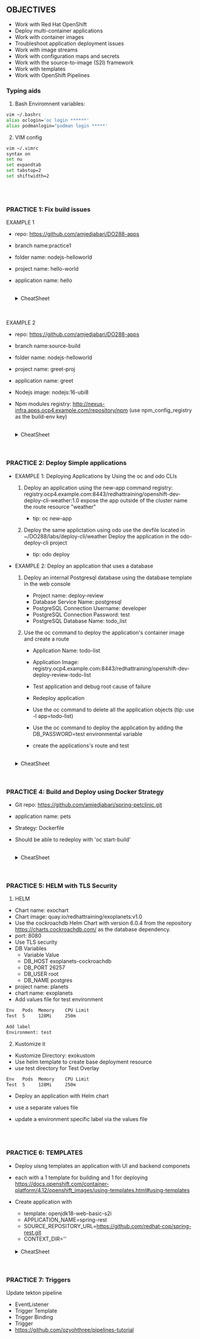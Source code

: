 ## OBJECTIVES

- Work with Red Hat OpenShift
- Deploy multi-container applications
- Work with container images
- Troubleshoot application deployment issues
- Work with image streams
- Work with configuration maps and secrets
- Work with the source-to-image (S2I) framework
- Work with templates
- Work with OpenShift Pipelines

### Typing aids
1. Bash Enviromnent variables:
```bash
vim ~/.bashrc
alias oclogin='oc login ******'
alias podmanlogin="podman login *****'
```
2. VIM config
```bash
vim ~/.vimrc 
syntax on
set nu
set expandtab
set tabstop=2
set shiftwidth=2
```
<br>
<br>

### PRACTICE 1: Fix build issues

EXAMPLE 1
  - repo: https://github.com/amjedjabari/DO288-apps 
  - branch name:practice1
  - folder name: nodejs-helloworld
  - project name: hello-world
  - application name: hello

    <br>
    <details>
    <summary>CheatSheet</summary>

    ```bash
    oc new-app --name=hello https://github.com/amjedjabari/DO288-apps#practice1 --context-dir=nodejs-helloworld

    # test 
    curl -s https://hello-hello-world*  
    ```

    </details>
    <br>
    <br>

EXAMPLE 2
  - repo: https://github.com/amjedjabari/DO288-apps 
  - branch name:source-build
  - folder name: nodejs-helloworld
  - project name: greet-proj
  - application name: greet
  - Nodejs image: nodejs:16-ubi8
  - Npm modules registry: http://nexus-infra.apps.ocp4.example.com/repository/npm (use npm_config_registry as the build-env key)

    <br>
    <details>
    <summary>CheatSheet</summary>

    ```bash
    oc new-app --name=hello nodejs:16-ubi8~https://github.com/amjedjabari/DO288-apps#source-build \
      --build-env npm_config_registry=http://nexus-infra.apps.ocp4.example.com/repository/npm \
      --context-dir=nodejs-helloword

    # test
    curl -s https://hello-hello-world*  
    ```

    </details>
    <br>
    <br>

### PRACTICE 2: Deploy Simple applications
- EXAMPLE 1: Deploying Applications by Using the oc and odo CLIs
  1. Deploy an application using the new-app command
  registry:  registry.ocp4.example.com:8443/redhattraining/openshift-dev-deploy-cli-weather:1.0
  expose the app outside of the cluster
  name the route resource "weather"
      - tip: oc new-app

  2. Deploy the same applictation using odo
  use the devfile located in ~/DO288/labs/deploy-cli/weather
  Deploy the application in the odo-deploy-cli project
      - tip: odo deploy

- EXAMPLE 2: Deploy an application that uses a database
  1. Deploy an internal Postgresql database using the database template in the web console
      - Project name: deploy-review
      - Database Service Name: postgresql
      - PostgreSQL Connection Username: developer
      - PostgreSQL Connection Password: test
      - PostgreSQL Database Name: todo_list

  2. Use the oc command to deploy the application's container image and create a route
      - Application Name: todo-list
      - Application Image: registry.ocp4.example.com:8443/redhattraining/openshift-dev-deploy-review-todo-list

      - Test application and debug root cause of failure

      - Redeploy application
      - Use the oc command to delete all the application objects (tip: use -l app=todo-list)
      - Use the oc command to deploy the application by adding the DB_PASSWORD=test environmental variable 
      - create the applications's route and test

  <br>
  <details>
  <summary>CheatSheet</summary>

   ```bash
  oc new-app --name=todo-list registry.ocp4.example.com:8443/redhattraining/openshift-dev-deploy-review-todo-list \
  --env DB_PASSWORD=test
 
  # Add data
  curl -i -H "Content-Type: application/json" \
  http://todo-list-deploy-review.apps.ocp4.example.com/todos \
  --data '{ "task": "do laundry" }'

  # retrieve data
  curl -s \
  http://todo-list-deploy-review.apps.ocp4.example.com/todos; echo
  ```

  </details>
  <br>
  <br>



### PRACTICE 4: Build and Deploy using Docker Strategy

- Git repo: https://github.com/amjedjabari/spring-petclinic.git
- application name: pets
- Strategy: Dockerfile
- Should be able to redeploy with 'oc start-build'

  <br>
  <details>
  <summary>CheatSheet</summary>

   ```bash
   # build
  oc new-build https://github.com/amjedjabari/spring-petclinic.git --strategy=docker
  
  # check logs 
  oc logs -f bc/spring-petclinic

  # copy image url from logs to deploy
  oc new-app image-registry.openshift-image-registry.svc:5000/spring-petclinic@sha256:thehashvalue

  # expose the app
  oc expose svc spring-petclinic

  # get route and view app in browser

  ```

  </details>
  <br>
  <br>


### PRACTICE 5: HELM with TLS Security
1. HELM
- Chart name: exochart
- Chart image: quay.io/redhattraining/exoplanets:v1.0
- Use the cockroachdb Helm Chart with version 6.0.4 from the repository https://charts.cockroachdb.com/ as the database dependency.
- port: 8080
- Use TLS security
- DB Variables
    - Variable	Value
    - DB_HOST	exoplanets-cockroachdb
    - DB_PORT	26257
    - DB_USER	root
    - DB_NAME	postgres
- project name: planets
- chart name: exoplanets
- Add values file for test environment
```bash 
Env   Pods	Memory    CPU Limit
Test  5	    128Mi     250m

Add label
Environment: test
```


2. Kustomize it
- Kustomize Directory: exokustom
- Use helm template to create base deployment resource
- use test directory for Test Overlay
```bash
Env   Pods	Memory    CPU Limit
Test  5	    128Mi     250m
```
- Deploy an application with Helm chart
- use a separate values file
- update a environment specific label via the values file

  <br>
  <br>

### PRACTICE 6: TEMPLATES
- Deploy uisng templates an application with UI and backend componets
- each with a 1 template for building and 1 for deploying 
https://docs.openshift.com/container-platform/4.12/openshift_images/using-templates.html#using-templates
- Create application with 
  - template: openjdk18-web-basic-s2i
  - APPLICATION_NAME=spring-rest
  - SOURCE_REPOSITORY_URL=https://github.com/redhat-cop/spring-rest.git 
  - CONTEXT_DIR=''

  <br>
  <details>
  <summary>CheatSheet</summary>

   ```bash
  oc new-app --template=openjdk18-web-basic-s2i -p APPLICATION_NAME=spring-rest -p SOURCE_REPOSITORY_URL=https://github.com/redhat-cop/spring-rest.git -p CONTEXT_DIR=''
  ```

  </details>
  <br>
  <br>


### PRACTICE 7: Triggers
Update tekton pipeline
  - EventListener
  - Trigger Template
  - Trigger Binding
  - Trigger
  - https://github.com/ozyohthree/pipelines-tutorial
